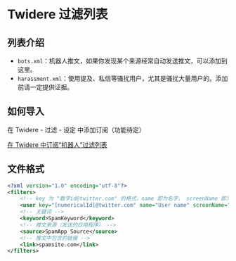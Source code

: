 # Twidere 过滤列表

## 列表介绍

* `bots.xml`：机器人推文，如果你发现某个来源经常自动发送推文，可以添加到这里。
* `harassment.xml`：使用提及、私信等骚扰用户，尤其是骚扰大量用户的。添加前请一定提供证据。

## 如何导入
在 Twidere - 过滤 - 设定 中添加订阅（功能待定）

[在 Twidere 中订阅“机器人”过滤列表](http://twidere.mariotaku.org/external/filters/subscriptions/add?url=https%3A%2F%2Fraw.githubusercontent.com%2Fmariotaku%2Fwtb%2Fmaster%2Ftwidere%2Fbots.xml&name=%E6%9C%BA%E5%99%A8%E4%BA%BA)

## 文件格式

````xml
<?xml version="1.0" encoding="utf-8"?>
<filters>
    <!-- key 为 "数字id@twitter.com" 的格式，name 即为名字， screenName 即为 @用户名。 -->
	<user key="[numericalId]@twitter.com" name="User name" screenName="screenName" />
	<!-- 关键词 -->
	<keyword>SpamKeyword</keyword>
	<!-- 推文来源（发送的应用程序） -->
	<source>SpamApp Source</source>
	<!-- 推文中包含的链接 -->
	<link>spamsite.com</link>
</filters>
````
